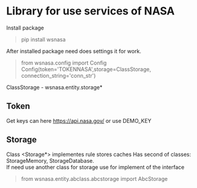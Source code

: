 # Library for use services of NASA


Install package
>pip install wsnasa  

After installed package need does settings it for work. 

>from wsnasa.config import Config  
>Config(token='TOKENNASA',storage=ClassStorage, connection_string='conn_str')  

ClassStorage - wsnasa.entity.storage*

## Token
Get keys can here https://api.nasa.gov/
or use DEMO_KEY  

## Storage
Class <Storage*> implementes rule stores caches
Has second of classes: StorageMemory, StorageDatabase.  
If need use another class for storage use for implement of the interface  <AbcStorage>

>from wsnasa.entity.abclass.abcstorage import AbcStorage



